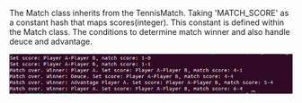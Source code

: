 The Match class inherits from the TennisMatch. Taking 'MATCH_SCORE' as a constant hash that maps scores(integer). This constant is defined within the Match class.
The conditions to determine match winner and also handle deuce and advantage.

![alt text](<Screenshot.png>)
